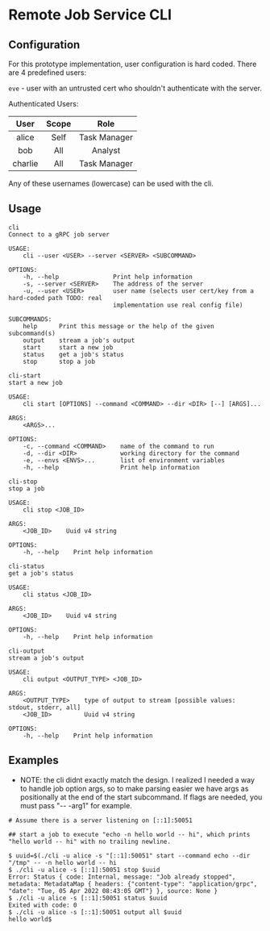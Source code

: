 # Remote Job Service CLI


## Configuration

For this prototype implementation, user configuration is hard coded.
There are 4 predefined users:

`eve` - user with an untrusted cert who shouldn't authenticate with the server.

Authenticated Users:

| User | Scope | Role |
| :---: | :---: | :---:|
| alice | Self | Task Manager |
| bob | All | Analyst |
| charlie | All | Task Manager |

Any of these usernames (lowercase) can be used with the cli.

## Usage
```
cli 
Connect to a gRPC job server

USAGE:
    cli --user <USER> --server <SERVER> <SUBCOMMAND>

OPTIONS:
    -h, --help               Print help information
    -s, --server <SERVER>    The address of the server
    -u, --user <USER>        user name (selects user cert/key from a hard-coded path TODO: real
                             implementation use real config file)

SUBCOMMANDS:
    help      Print this message or the help of the given subcommand(s)
    output    stream a job's output
    start     start a new job
    status    get a job's status
    stop      stop a job
```

```
cli-start 
start a new job

USAGE:
    cli start [OPTIONS] --command <COMMAND> --dir <DIR> [--] [ARGS]...

ARGS:
    <ARGS>...    

OPTIONS:
    -c, --command <COMMAND>    name of the command to run
    -d, --dir <DIR>            working directory for the command
    -e, --envs <ENVS>...       list of environment variables
    -h, --help                 Print help information
```

```
cli-stop 
stop a job

USAGE:
    cli stop <JOB_ID>

ARGS:
    <JOB_ID>    Uuid v4 string

OPTIONS:
    -h, --help    Print help information
```

```
cli-status 
get a job's status

USAGE:
    cli status <JOB_ID>

ARGS:
    <JOB_ID>    Uuid v4 string

OPTIONS:
    -h, --help    Print help information
```

```
cli-output 
stream a job's output

USAGE:
    cli output <OUTPUT_TYPE> <JOB_ID>

ARGS:
    <OUTPUT_TYPE>    type of output to stream [possible values: stdout, stderr, all]
    <JOB_ID>         Uuid v4 string

OPTIONS:
    -h, --help    Print help information
```

## Examples

* NOTE: the cli didnt exactly match the design. I realized I needed a way to handle job option args,
        so to make parsing easier we have args as positionally at the end of the start subcommand.
        If flags are needed, you must pass "-- -arg1" for example.
```
# Assume there is a server listening on [::1]:50051

## start a job to execute "echo -n hello world -- hi", which prints "hello world -- hi" with no trailing newline.

$ uuid=$(./cli -u alice -s "[::1]:50051" start --command echo --dir "/tmp" -- -n hello world -- hi
$ ./cli -u alice -s [::1]:50051 stop $uuid
Error: Status { code: Internal, message: "Job already stopped", metadata: MetadataMap { headers: {"content-type": "application/grpc", "date": "Tue, 05 Apr 2022 08:43:05 GMT"} }, source: None }
$ ./cli -u alice -s [::1]:50051 status $uuid
Exited with code: 0
$ ./cli -u alice -s [::1]:50051 output all $uuid
hello world$
```
